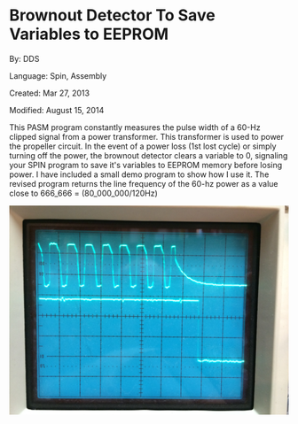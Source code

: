 # Brownout Detector To Save Variables to EEPROM

By: DDS

Language: Spin, Assembly

Created: Mar 27, 2013

Modified: August 15, 2014

This PASM program constantly measures the pulse width of a 60-Hz clipped signal from a power transformer. This transformer is used to power the propeller circuit. In the event of a power loss (1st lost cycle) or simply turning off the power, the brownout detector clears a variable to 0, signaling your SPIN program to save it's variables to EEPROM memory before losing power. I have included a small demo program to show how I use it. The revised program returns the line frequency of the 60-hz power as a value close to 666\_666 = (80\_000\_000/120Hz)

![Auxiliary_Files/Power_Fail_Cog.jpg](Auxiliary_Files/Power_Fail_Cog.jpg)
